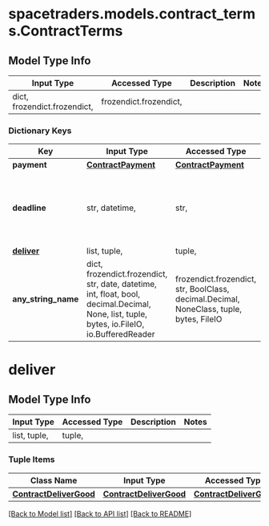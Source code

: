 # spacetraders.models.contract_terms.ContractTerms

## Model Type Info
Input Type | Accessed Type | Description | Notes
------------ | ------------- | ------------- | -------------
dict, frozendict.frozendict,  | frozendict.frozendict,  |  | 

### Dictionary Keys
Key | Input Type | Accessed Type | Description | Notes
------------ | ------------- | ------------- | ------------- | -------------
**payment** | [**ContractPayment**](ContractPayment.md) | [**ContractPayment**](ContractPayment.md) |  | 
**deadline** | str, datetime,  | str,  | The deadline for the contract. | value must conform to RFC-3339 date-time
**[deliver](#deliver)** | list, tuple,  | tuple,  |  | [optional] 
**any_string_name** | dict, frozendict.frozendict, str, date, datetime, int, float, bool, decimal.Decimal, None, list, tuple, bytes, io.FileIO, io.BufferedReader | frozendict.frozendict, str, BoolClass, decimal.Decimal, NoneClass, tuple, bytes, FileIO | any string name can be used but the value must be the correct type | [optional]

# deliver

## Model Type Info
Input Type | Accessed Type | Description | Notes
------------ | ------------- | ------------- | -------------
list, tuple,  | tuple,  |  | 

### Tuple Items
Class Name | Input Type | Accessed Type | Description | Notes
------------- | ------------- | ------------- | ------------- | -------------
[**ContractDeliverGood**](ContractDeliverGood.md) | [**ContractDeliverGood**](ContractDeliverGood.md) | [**ContractDeliverGood**](ContractDeliverGood.md) |  | 

[[Back to Model list]](../../README.md#documentation-for-models) [[Back to API list]](../../README.md#documentation-for-api-endpoints) [[Back to README]](../../README.md)

